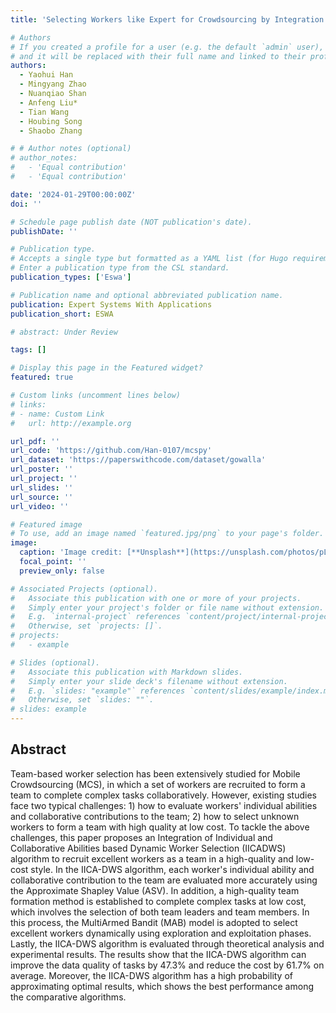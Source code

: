```yaml
---
title: 'Selecting Workers like Expert for Crowdsourcing by Integration Evaluation of Individual and Collaborative Abilities'

# Authors
# If you created a profile for a user (e.g. the default `admin` user), write the username (folder name) here
# and it will be replaced with their full name and linked to their profile.
authors:
  - Yaohui Han
  - Mingyang Zhao
  - Nuanqiao Shan
  - Anfeng Liu*
  - Tian Wang
  - Houbing Song
  - Shaobo Zhang

# # Author notes (optional)
# author_notes:
#   - 'Equal contribution'
#   - 'Equal contribution'

date: '2024-01-29T00:00:00Z'
doi: ''

# Schedule page publish date (NOT publication's date).
publishDate: ''

# Publication type.
# Accepts a single type but formatted as a YAML list (for Hugo requirements).
# Enter a publication type from the CSL standard.
publication_types: ['Eswa']

# Publication name and optional abbreviated publication name.
publication: Expert Systems With Applications
publication_short: ESWA

# abstract: Under Review

tags: []

# Display this page in the Featured widget?
featured: true

# Custom links (uncomment lines below)
# links:
# - name: Custom Link
#   url: http://example.org

url_pdf: ''
url_code: 'https://github.com/Han-0107/mcspy'
url_dataset: 'https://paperswithcode.com/dataset/gowalla'
url_poster: ''
url_project: ''
url_slides: ''
url_source: ''
url_video: ''

# Featured image
# To use, add an image named `featured.jpg/png` to your page's folder.
image:
  caption: 'Image credit: [**Unsplash**](https://unsplash.com/photos/pLCdAaMFLTE)'
  focal_point: ''
  preview_only: false

# Associated Projects (optional).
#   Associate this publication with one or more of your projects.
#   Simply enter your project's folder or file name without extension.
#   E.g. `internal-project` references `content/project/internal-project/index.md`.
#   Otherwise, set `projects: []`.
# projects:
#   - example

# Slides (optional).
#   Associate this publication with Markdown slides.
#   Simply enter your slide deck's filename without extension.
#   E.g. `slides: "example"` references `content/slides/example/index.md`.
#   Otherwise, set `slides: ""`.
# slides: example
---
```

## Abstract

Team-based worker selection has been extensively studied for Mobile Crowdsourcing (MCS),  in which a set of workers are recruited to form a team to complete complex tasks collaboratively.  However, existing studies face two typical challenges: 1) how to evaluate workers' individual abilities and collaborative contributions to the team; 2) how to select unknown workers to form a team with high quality at low cost. To tackle the above challenges, this paper proposes an  Integration of Individual and Collaborative Abilities based Dynamic Worker Selection (IICADWS) algorithm to recruit excellent workers as a team in a high-quality and low-cost style. In the IICA-DWS algorithm, each worker's individual ability and collaborative contribution to the team are evaluated more accurately using the Approximate Shapley Value (ASV). In addition,  a high-quality team formation method is established to complete complex tasks at low cost,  which involves the selection of both team leaders and team members. In this process, the MultiArmed Bandit (MAB) model is adopted to select excellent workers dynamically using exploration and exploitation phases. Lastly, the IICA-DWS algorithm is evaluated through theoretical analysis and experimental results. The results show that the IICA-DWS algorithm can improve the data quality of tasks by 47.3% and reduce the cost by 61.7% on average.  Moreover, the IICA-DWS algorithm has a high probability of approximating optimal results,  which shows the best performance among the comparative algorithms.
<!-- {{% callout note %}}
Click the _Cite_ button above to demo the feature to enable visitors to import publication metadata into their reference management software.
{{% /callout %}}

{{% callout note %}}
Create your slides in Markdown - click the _Slides_ button to check out the example.
{{% /callout %}}

Add the publication's **full text** or **supplementary notes** here. You can use rich formatting such as including [code, math, and images](https://docs.hugoblox.com/content/writing-markdown-latex/). -->
